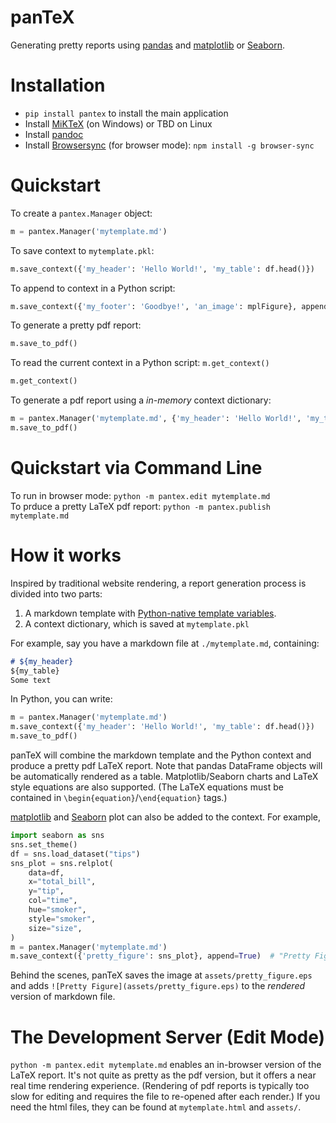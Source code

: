 # panTeX
Generating pretty reports using [pandas](https://pandas.pydata.org/) and [matplotlib](https://matplotlib.org/) 
or [Seaborn](https://seaborn.pydata.org/).  

# Installation
* `pip install pantex` to install the main application  
* Install [MiKTeX](https://miktex.org/howto/install-miktex) (on Windows) or TBD on Linux  
* Install [pandoc](https://pandoc.org/installing.html)  
* Install [Browsersync](https://browsersync.io/) (for browser mode): `npm install -g browser-sync`  

# Quickstart
To create a `pantex.Manager` object:  
```python
m = pantex.Manager('mytemplate.md')
```  

To save context to `mytemplate.pkl`: 
```python
m.save_context({'my_header': 'Hello World!', 'my_table': df.head()})
```

To append to context in a Python script:  
```python
m.save_context({'my_footer': 'Goodbye!', 'an_image': mplFigure}, append=True)
```

To generate a pretty pdf report:  
```python
m.save_to_pdf()
```

To read the current context in a Python script: `m.get_context()`  
```python
m.get_context()
```
To generate a pdf report using a *in-memory* context dictionary:
```python
m = pantex.Manager('mytemplate.md', {'my_header': 'Hello World!', 'my_table': df.head()})
m.save_to_pdf()
```


# Quickstart via Command Line
To run in browser mode: `python -m pantex.edit mytemplate.md`  
To prduce a pretty LaTeX pdf report: `python -m pantex.publish mytemplate.md`  

# How it works
Inspired by traditional website rendering, a report generation process is divided into two parts:  
1. A markdown template with [Python-native template variables](https://docs.python.org/3/library/string.html#template-strings).  
1. A context dictionary, which is saved at `mytemplate.pkl`  

For example, say you have a markdown file at `./mytemplate.md`, containing:
```markdown
# ${my_header}
${my_table}
Some text
```

In Python, you can write:  
```python
m = pantex.Manager('mytemplate.md')
m.save_context({'my_header': 'Hello World!', 'my_table': df.head()})
m.save_to_pdf()
```

panTeX will combine the markdown template and the Python context and produce a pretty pdf LaTeX report. 
Note that pandas DataFrame objects will be automatically rendered as a table.  Matplotlib/Seaborn 
charts and LaTeX style equations are also supported.  (The LaTeX equations must be contained in `\begin{equation}`/`\end{equation}` tags.)

[matplotlib](https://matplotlib.org/) and [Seaborn](https://seaborn.pydata.org/) plot can also be added to the context.  For example, 
```python
import seaborn as sns
sns.set_theme()
df = sns.load_dataset("tips")
sns_plot = sns.relplot(
    data=df,
    x="total_bill",
    y="tip",
    col="time",
    hue="smoker",
    style="smoker",
    size="size",
)
m = pantex.Manager('mytemplate.md')
m.save_context({'pretty_figure': sns_plot}, append=True)  # "Pretty Figure" will be the image caption
```

Behind the scenes, panTeX saves the image at `assets/pretty_figure.eps` and adds `![Pretty Figure](assets/pretty_figure.eps)` 
to the *rendered* version of markdown file.

# The Development Server (Edit Mode)
`python -m pantex.edit mytemplate.md` enables an in-browser version of the LaTeX report.  It's not quite as pretty as the pdf version, but it offers a near real time rendering experience.  (Rendering of pdf reports is typically too slow for editing and requires 
the file to re-opened after each render.) If you need the html files, they can be found at `mytemplate.html` and `assets/`.
